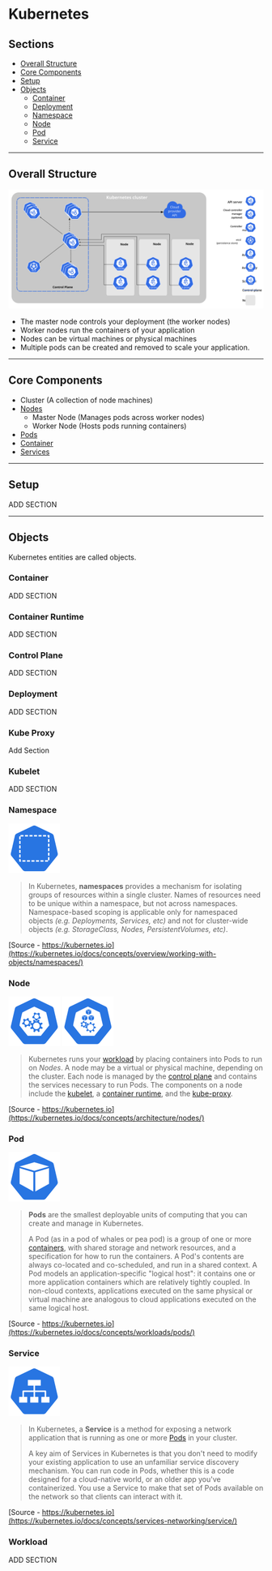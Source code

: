 # Kubernetes

## Sections

-  [Overall Structure](#overall-structure)
-  [Core Components](#core-components)
-  [Setup](#setup)
-  [Objects](#objects)
   -  [Container](#container)
   -  [Deployment](#deployment)
   -  [Namespace](#namespace)
   -  [Node](#node)
   -  [Pod](#pod)
   -  [Service](#service)

---

## Overall Structure

![overall structure](./assets/components.svg)

-  The master node controls your deployment (the worker nodes)
-  Worker nodes run the containers of your application
-  Nodes can be virtual machines or physical machines
-  Multiple pods can be created and removed to scale your application.

---

## Core Components

-  Cluster (A collection of node machines)
-  [Nodes](#node)
   -  Master Node (Manages pods across worker nodes)
   -  Worker Node (Hosts pods running containers)
-  [Pods](#pod)
-  [Container](#container)
-  [Services](#service)

---

## Setup

ADD SECTION

---

## Objects

Kubernetes entities are called objects.

### Container

ADD SECTION

### Container Runtime

ADD SECTION

### Control Plane

ADD SECTION

### Deployment

ADD SECTION

### Kube Proxy

Add Section

### Kubelet

ADD SECTION

### Namespace

![namespace](./assets/objects/namespace.svg)

> In Kubernetes, **namespaces** provides a mechanism for isolating groups of resources within a single cluster.
> Names of resources need to be unique within a namespace, but not across namespaces.
> Namespace-based scoping is applicable only for namespaced objects _(e.g. Deployments, Services, etc)_ and not for cluster-wide objects _(e.g. StorageClass, Nodes, PersistentVolumes, etc)_.

[Source - https://kubernetes.io](https://kubernetes.io/docs/concepts/overview/working-with-objects/namespaces/)

### Node

![master node](./assets/objects/master-node.svg)
![node](./assets/objects/node.svg)

> Kubernetes runs your [workload](#workload) by placing containers into Pods to run on _Nodes_. A node may be a virtual or physical machine, depending on the cluster.
> Each node is managed by the [control plane](#control-plane) and contains the services necessary to run Pods.
> The components on a node include the [kubelet](#kubelet), a [container runtime](#container-runtime), and the [kube-proxy](#kube-proxy).

[Source - https://kubernetes.io](https://kubernetes.io/docs/concepts/architecture/nodes/)

### Pod

![namespace](./assets/objects/pod.svg)

> **Pods** are the smallest deployable units of computing that you can create and manage in Kubernetes.
>
> A Pod (as in a pod of whales or pea pod) is a group of one or more [containers](#container), with shared storage and network resources, and a specification for how to run the containers.
> A Pod's contents are always co-located and co-scheduled, and run in a shared context.
> A Pod models an application-specific "logical host": it contains one or more application containers which are relatively tightly coupled.
> In non-cloud contexts, applications executed on the same physical or virtual machine are analogous to cloud applications executed on the same logical host.

[Source - https://kubernetes.io](https://kubernetes.io/docs/concepts/workloads/pods/)

### Service

![service](./assets/objects/service.svg)

> In Kubernetes, a **Service** is a method for exposing a network application that is running as one or more [Pods](#pod) in your cluster.
>
> A key aim of Services in Kubernetes is that you don't need to modify your existing application to use an unfamiliar service discovery mechanism.
> You can run code in Pods, whether this is a code designed for a cloud-native world, or an older app you've containerized.
> You use a Service to make that set of Pods available on the network so that clients can interact with it.

[Source - https://kubernetes.io](https://kubernetes.io/docs/concepts/services-networking/service/)

### Workload

ADD SECTION
